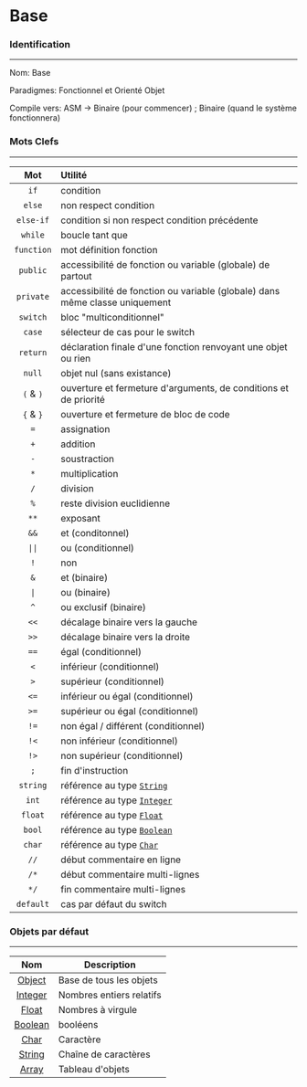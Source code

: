 # Base

### Identification
---
Nom: Base

Paradigmes: Fonctionnel et Orienté Objet

Compile vers: ASM -> Binaire (pour commencer) ; Binaire (quand le système fonctionnera)
### Mots Clefs
---

|            Mot            | Utilité                                                                     |
|:-------------------------:|:----------------------------------------------------------------------------|
|           `if`            | condition                                                                   |
|          `else`           | non respect condition                                                       |
|         `else-if`         | condition si non respect condition précédente                               |
|          `while`          | boucle tant que                                                             |
|        `function`         | mot définition fonction                                                     |
|         `public`          | accessibilité de fonction ou variable (globale) de partout                  |
|         `private`         | accessibilité de fonction ou variable (globale) dans même classe uniquement |
|         `switch`          | bloc "multiconditionnel"                                                    |
|          `case`           | sélecteur de cas pour le switch                                             |
|         `return`          | déclaration finale d'une fonction renvoyant une objet ou rien               |
|          `null`           | objet nul (sans existance)                                                  |
|         `(` & `)`         | ouverture et fermeture d'arguments, de conditions et de priorité            |
|         `{` & `}`         | ouverture et fermeture de bloc de code                                      |
|            `=`            | assignation                                                                 |
|            `+`            | addition                                                                    |
|            `-`            | soustraction                                                                |
|            `*`            | multiplication                                                              |
|            `/`            | division                                                                    |
|            `%`            | reste division euclidienne                                                  |
|           `**`            | exposant                                                                    |
|           `&&`            | et (conditonnel)                                                            |
| <code>&#124;&#124;</code> | ou (conditionnel)                                                           |
|            `!`            | non                                                                         |
|            `&`            | et (binaire)                                                                |
|    <code>&#124;</code>    | ou (binaire)                                                                |
|            `^`            | ou exclusif (binaire)                                                       |
|           `<<`            | décalage binaire vers la gauche                                             |
|           `>>`            | décalage binaire vers la droite                                             |
|           `==`            | égal (conditionnel)                                                         |
|            `<`            | inférieur (conditionnel)                                                    |
|            `>`            | supérieur (conditionnel)                                                    |
|           `<=`            | inférieur ou égal (conditionnel)                                            |
|           `>=`            | supérieur ou égal (conditionnel)                                            |
|           `!=`            | non égal / différent (conditionnel)                                         |
|           `!<`            | non inférieur (conditionnel)                                                |
|           `!>`            | non supérieur (conditionnel)                                                |
|            `;`            | fin d'instruction                                                           |
|         `string`          | référence au type [`String`](String.md)                                     |
|           `int`           | référence au type [`Integer`](Integer.md)                                   |
|          `float`          | référence au type [`Float`](Float.md)                                       |
|          `bool`           | référence au type [`Boolean`](Boolean.md)                                   |
|          `char`           | référence au type [`Char`](Char.md)                                         |
|           `//`            | début commentaire en ligne                                                  |
|           `/*`            | début commentaire multi-lignes                                              |
|           `*/`            | fin commentaire multi-lignes                                                |
|        `default`          | cas par défaut du switch                                                    |


### Objets par défaut
---

|            Nom            | Description              |
|:-------------------------:| ------------------------ |
|    [Object](Object.md)    | Base de tous les objets  |
|   [Integer](Integer.md)   | Nombres entiers relatifs |
|     [Float](Float.md)     | Nombres à virgule        |
|   [Boolean](Boolean.md)   | booléens                 |
|      [Char](Char.md)      | Caractère                |
|    [String](String.md)    | Chaîne de caractères     |
|     [Array](Array.md)     | Tableau d'objets         |
